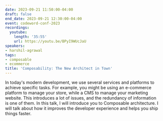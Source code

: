 ```yaml
---
date: 2023-09-21 11:50:00-04:00
draft: false
end_date: 2023-09-21 12:30:00-04:00
event: codeword-conf-2023
recordings:
  youtube:
    length: '35:55'
    url: https://youtu.be/BPyI9WUcJaU
speakers:
- harshil-agrawal
tags:
- composable
- ecommerce
title: 'Composability: The New Architect in Town'
---
```



In today's modern development, we use several services and platforms to achieve specific tasks. For example, you might be using an e-commerce platform to manage your store, while a CMS to manage your marketing website. This introduces a lot of issues, and the redundancy of information is one of them. In this talk, I will introduce you to Composable architecture. I will talk about how it improves the developer experience and helps you ship things faster.
